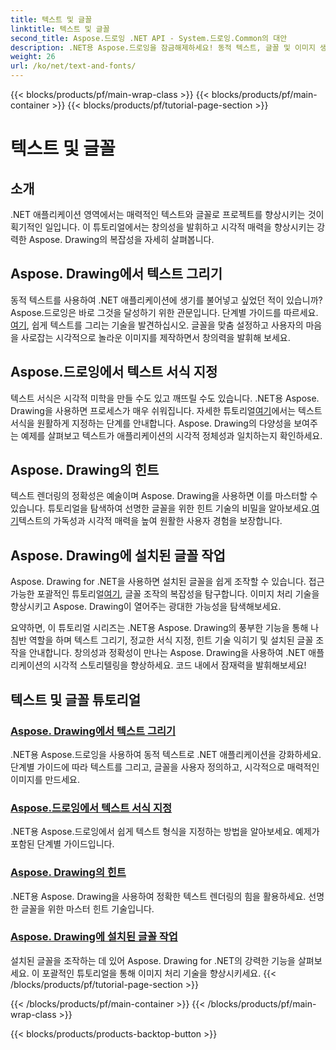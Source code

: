 ```yaml
---
title: 텍스트 및 글꼴
linktitle: 텍스트 및 글꼴
second_title: Aspose.드로잉 .NET API - System.드로잉.Common의 대안
description: .NET용 Aspose.드로잉을 잠금해제하세요! 동적 텍스트, 글꼴 및 이미지 생성을 마스터하세요. 선명한 시각적 효과를 위한 완벽한 텍스트 서식 지정, 힌트 및 글꼴 조작.
weight: 26
url: /ko/net/text-and-fonts/
---
```


{{< blocks/products/pf/main-wrap-class >}}
{{< blocks/products/pf/main-container >}}
{{< blocks/products/pf/tutorial-page-section >}}

# 텍스트 및 글꼴


## 소개
.NET 애플리케이션 영역에서는 매력적인 텍스트와 글꼴로 프로젝트를 향상시키는 것이 획기적인 일입니다. 이 튜토리얼에서는 창의성을 발휘하고 시각적 매력을 향상시키는 강력한 Aspose. Drawing의 복잡성을 자세히 살펴봅니다.

## Aspose. Drawing에서 텍스트 그리기
동적 텍스트를 사용하여 .NET 애플리케이션에 생기를 불어넣고 싶었던 적이 있습니까? Aspose.드로잉은 바로 그것을 달성하기 위한 관문입니다. 단계별 가이드를 따르세요.[여기](./draw-text/), 쉽게 텍스트를 그리는 기술을 발견하십시오. 글꼴을 맞춤 설정하고 사용자의 마음을 사로잡는 시각적으로 놀라운 이미지를 제작하면서 창의력을 발휘해 보세요.

## Aspose.드로잉에서 텍스트 서식 지정
 텍스트 서식은 시각적 미학을 만들 수도 있고 깨뜨릴 수도 있습니다. .NET용 Aspose. Drawing을 사용하면 프로세스가 매우 쉬워집니다. 자세한 튜토리얼[여기](./format-text/)에서는 텍스트 서식을 원활하게 지정하는 단계를 안내합니다. Aspose. Drawing의 다양성을 보여주는 예제를 살펴보고 텍스트가 애플리케이션의 시각적 정체성과 일치하는지 확인하세요.

## Aspose. Drawing의 힌트
 텍스트 렌더링의 정확성은 예술이며 Aspose. Drawing을 사용하면 이를 마스터할 수 있습니다. 튜토리얼을 탐색하여 선명한 글꼴을 위한 힌트 기술의 비밀을 알아보세요.[여기](./hinting/)텍스트의 가독성과 시각적 매력을 높여 원활한 사용자 경험을 보장합니다.

## Aspose. Drawing에 설치된 글꼴 작업
 Aspose. Drawing for .NET을 사용하면 설치된 글꼴을 쉽게 조작할 수 있습니다. 접근 가능한 포괄적인 튜토리얼[여기](./installed-fonts/), 글꼴 조작의 복잡성을 탐구합니다. 이미지 처리 기술을 향상시키고 Aspose. Drawing이 열어주는 광대한 가능성을 탐색해보세요.

요약하면, 이 튜토리얼 시리즈는 .NET용 Aspose. Drawing의 풍부한 기능을 통해 나침반 역할을 하며 텍스트 그리기, 정교한 서식 지정, 힌트 기술 익히기 및 설치된 글꼴 조작을 안내합니다. 창의성과 정확성이 만나는 Aspose. Drawing을 사용하여 .NET 애플리케이션의 시각적 스토리텔링을 향상하세요. 코드 내에서 잠재력을 발휘해보세요!
## 텍스트 및 글꼴 튜토리얼
### [Aspose. Drawing에서 텍스트 그리기](./draw-text/)
.NET용 Aspose.드로잉을 사용하여 동적 텍스트로 .NET 애플리케이션을 강화하세요. 단계별 가이드에 따라 텍스트를 그리고, 글꼴을 사용자 정의하고, 시각적으로 매력적인 이미지를 만드세요.
### [Aspose.드로잉에서 텍스트 서식 지정](./format-text/)
.NET용 Aspose.드로잉에서 쉽게 텍스트 형식을 지정하는 방법을 알아보세요. 예제가 포함된 단계별 가이드입니다.
### [Aspose. Drawing의 힌트](./hinting/)
.NET용 Aspose. Drawing을 사용하여 정확한 텍스트 렌더링의 힘을 활용하세요. 선명한 글꼴을 위한 마스터 힌트 기술입니다.
### [Aspose. Drawing에 설치된 글꼴 작업](./installed-fonts/)
설치된 글꼴을 조작하는 데 있어 Aspose. Drawing for .NET의 강력한 기능을 살펴보세요. 이 포괄적인 튜토리얼을 통해 이미지 처리 기술을 향상시키세요.
{{< /blocks/products/pf/tutorial-page-section >}}

{{< /blocks/products/pf/main-container >}}
{{< /blocks/products/pf/main-wrap-class >}}

{{< blocks/products/products-backtop-button >}}
